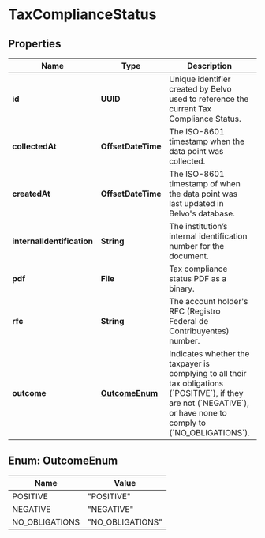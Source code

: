 

# TaxComplianceStatus


## Properties

| Name | Type | Description | Notes |
|------------ | ------------- | ------------- | -------------|
|**id** | **UUID** | Unique identifier created by Belvo used to reference the current Tax Compliance Status. |  [optional] |
|**collectedAt** | **OffsetDateTime** | The ISO-8601 timestamp when the data point was collected. |  |
|**createdAt** | **OffsetDateTime** | The ISO-8601 timestamp of when the data point was last updated in Belvo&#39;s database. |  [optional] |
|**internalIdentification** | **String** | The institution’s internal identification number for the document. |  [optional] |
|**pdf** | **File** | Tax compliance status PDF as a binary. |  |
|**rfc** | **String** | The account holder&#39;s RFC (Registro Federal de Contribuyentes) number. |  [optional] |
|**outcome** | [**OutcomeEnum**](#OutcomeEnum) | Indicates whether the taxpayer is complying to all their tax obligations (&#x60;POSITIVE&#x60;), if they are not (&#x60;NEGATIVE&#x60;), or have none to comply to (&#x60;NO_OBLIGATIONS&#x60;). |  [optional] |



## Enum: OutcomeEnum

| Name | Value |
|---- | -----|
| POSITIVE | &quot;POSITIVE&quot; |
| NEGATIVE | &quot;NEGATIVE&quot; |
| NO_OBLIGATIONS | &quot;NO_OBLIGATIONS&quot; |



